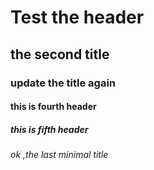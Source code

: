 
# Test the header
## the second title
### update the title again
#### this is fourth header
##### this is fifth header
###### ok ,the last minimal title

